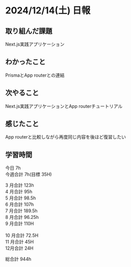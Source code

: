 # 2024/12/14(土) 日報

## 取り組んだ課題
Next.js実践アプリケーション

## わかったこと
PrismaとApp routerとの連結

## 次やること
Next.js実践アプリケーションとApp routerチュートリアル

## 感じたこと
App routerと比較しながら再度同じ内容を後ほど復習したい

## 学習時間

今日 7h
<br />
今週合計 7h(目標 35H)
<br />

3 月合計 123h
<br />
4 月合計 95h
<br />
5 月合計 98.5h
<br />
6 月合計 107h
<br />
7 月合計 189.5h
<br />
8 月合計 96.25h
<br />
9 月合計 110H
<br />
<br />
10 月合計 72.5H
<br />
11 月合計 45H
<br />
12月合計 24H

総合計 944h
